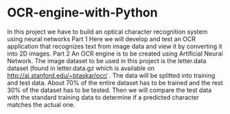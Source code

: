 # OCR-engine-with-Python
In this project we have to build an optical character recognition system using neural networks  Part 1 Here we will develop and test an OCR application that recognizes text from image data and view it by converting it into 2D images. Part 2 An OCR engine is to be created using Artificial Neural Network. The image dataset to be used in this project is the letter.data dataset (found in letter.data.gz which is available on http://ai.stanford.edu/~btaskar/ocr/ . The data will be splitted into training and test data. About 70% of the entire dataset has to be trained and the rest 30% of the dataset has to be tested. Then we will compare the test data with the standard training data to determine if a predicted character matches the actual one.
